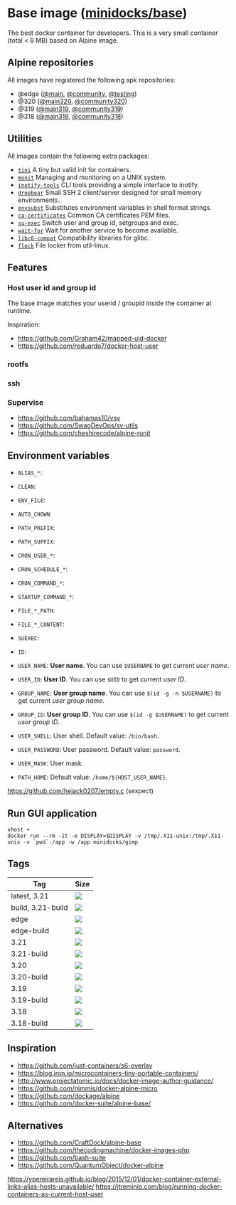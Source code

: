 Base image ([minidocks/base](https://hub.docker.com/r/minidocks/base))
======================================================================

The best docker container for developers. This is a very small container
(total < 8 MB) based on Alpine image.

Alpine repositories
-------------------

All images have registered the following apk repositories:

- @edge ([@main](https://dl-cdn.alpinelinux.org/alpine/edge/main), [@community](https://dl-cdn.alpinelinux.org/alpine/edge/community), [@testing](https://dl-cdn.alpinelinux.org/alpine/edge/testing))
- @320 ([@main320](https://dl-cdn.alpinelinux.org/alpine/v3.20/main), [@community320](https://dl-cdn.alpinelinux.org/alpine/v3.20/community))
- @319 ([@main319](https://dl-cdn.alpinelinux.org/alpine/v3.19/main), [@community319](https://dl-cdn.alpinelinux.org/alpine/v3.19/community))
- @318 ([@main318](https://dl-cdn.alpinelinux.org/alpine/v3.18/main), [@community318](https://dl-cdn.alpinelinux.org/alpine/v3.18/community))

Utilities
---------

All images contain the following extra packages:

- [`tini`](https://github.com/krallin/tini) A tiny but valid init for containers.
- [`monit`](http://mmonit.com/monit) Managing and monitoring on a UNIX system.
- [`inotify-tools`](https://github.com/rvoicilas/inotify-tools) CLI tools providing a simple interface to inotify.
- [`dropbear`](https://matt.ucc.asn.au/dropbear/dropbear.html) Small SSH 2 client/server designed for small memory environments.
- [`envsubst`](https://linux.die.net/man/1/envsubst) Substitutes environment variables in shell format strings.
- [`ca-certificates`](https://www.mozilla.org/en-US/about/governance/policies/security-group/certs/) Common CA certificates PEM files.
- [`su-exec`](https://github.com/ncopa/su-exec) Switch user and group id, setgroups and exec.
- [`wait-for`](https://github.com/eficode/wait-for)  Wait for another service to become available.
- [`libc6-compat`](https://musl.libc.org/) Compatibility libraries for glibc.
- [`flock`](https://linux.die.net/man/2/flock) File locker from util-linux.

Features
--------

### Host user id and group id

The base image matches your userid / groupid inside the container at runtime.

Inspiration:
- https://github.com/Graham42/mapped-uid-docker
- https://github.com/reduardo7/docker-host-user


### rootfs

### ssh

### Supervise

- https://github.com/bahamas10/vsv
- https://github.com/SwagDevOps/sv-utils
- https://github.com/cheshirecode/alpine-runit

Environment variables
---------------------

- `ALIAS_*`:
- `CLEAN`:
- `ENV_FILE`:
- `AUTO_CHOWN`:
- `PATH_PREFIX`:
- `PATH_SUFFIX`:
- `CRON_USER_*`:
- `CRON_SCHEDULE_*`:
- `CRON_COMMAND_*`:

- `STARTUP_COMMAND_*`:

- `FILE_*_PATH`:
- `FILE_*_CONTENT`:

- `SUEXEC`:
- `ID`:
- `USER_NAME`: **User name**. You can use `$USERNAME` to get current *user name*.
- `USER_ID`: **User ID**. You can use `$UID` to get current *user ID*.
- `GROUP_NAME`: **User group name**. You can use `$(id -g -n $USERNAME)` to get current *user group name*.
- `GROUP_ID`: **User group ID**. You can use `$(id -g $USERNAME)` to get current *user group ID*.
- `USER_SHELL`: User shell. Default value: `/bin/bash`.
- `USER_PASSWORD`: User password. Default value: `password`.
- `USER_MASK`: User mask.

- `PATH_HOME`: Default value: `/home/${HOST_USER_NAME}`.

https://github.com/hejack0207/empty.c
(sexpect)

Run GUI application
-------------------

```
xhost +
docker run --rm -it -e DISPLAY=$DISPLAY -v /tmp/.X11-unix:/tmp/.X11-unix -v `pwd`:/app -w /app minidocks/gimp
```

Tags
----

 Tag               | Size
 ---               | ----
 latest, 3.21      | ![](https://img.shields.io/docker/image-size/minidocks/base/latest?style=flat-square&logo=docker&label=size)
 build, 3.21-build | ![](https://img.shields.io/docker/image-size/minidocks/base/build?style=flat-square&logo=docker&label=size)
 edge              | ![](https://img.shields.io/docker/image-size/minidocks/base/edge?style=flat-square&logo=docker&label=size)
 edge-build        | ![](https://img.shields.io/docker/image-size/minidocks/base/edge-build?style=flat-square&logo=docker&label=size)
 3.21              | ![](https://img.shields.io/docker/image-size/minidocks/base/3.21?style=flat-square&logo=docker&label=size)
 3.21-build        | ![](https://img.shields.io/docker/image-size/minidocks/base/3.21-build?style=flat-square&logo=docker&label=size)
 3.20              | ![](https://img.shields.io/docker/image-size/minidocks/base/3.20?style=flat-square&logo=docker&label=size)
 3.20-build        | ![](https://img.shields.io/docker/image-size/minidocks/base/3.20-build?style=flat-square&logo=docker&label=size)
 3.19              | ![](https://img.shields.io/docker/image-size/minidocks/base/3.19?style=flat-square&logo=docker&label=size)
 3.19-build        | ![](https://img.shields.io/docker/image-size/minidocks/base/3.19-build?style=flat-square&logo=docker&label=size)
 3.18              | ![](https://img.shields.io/docker/image-size/minidocks/base/3.18?style=flat-square&logo=docker&label=size)
 3.18-build        | ![](https://img.shields.io/docker/image-size/minidocks/base/3.18-build?style=flat-square&logo=docker&label=size)

Inspiration
-----------

- https://github.com/just-containers/s6-overlay
- https://blog.iron.io/microcontainers-tiny-portable-containers/
- http://www.projectatomic.io/docs/docker-image-author-guidance/
- https://github.com/nimmis/docker-alpine-micro
- https://github.com/dockage/alpine
- https://github.com/docker-suite/alpine-base/

Alternatives
------------
- https://github.com/CraftDock/alpine-base
- https://github.com/thecodingmachine/docker-images-php
- https://github.com/bash-suite
- https://github.com/QuantumObject/docker-alpine


https://ypereirareis.github.io/blog/2015/12/01/docker-container-external-links-alias-hosts-unavailable/
https://jtreminio.com/blog/running-docker-containers-as-current-host-user
